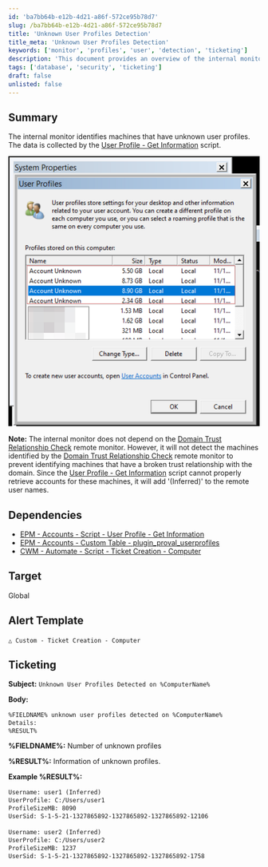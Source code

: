 ```yaml
---
id: 'ba7bb64b-e12b-4d21-a86f-572ce95b78d7'
slug: /ba7bb64b-e12b-4d21-a86f-572ce95b78d7
title: 'Unknown User Profiles Detection'
title_meta: 'Unknown User Profiles Detection'
keywords: ['monitor', 'profiles', 'user', 'detection', 'ticketing']
description: 'This document provides an overview of the internal monitor that identifies machines with unknown user profiles. It details the dependencies required for functionality, the target audience, and the alert template for ticket creation when unknown user profiles are detected.'
tags: ['database', 'security', 'ticketing']
draft: false
unlisted: false
---
```


## Summary

The internal monitor identifies machines that have unknown user profiles. The data is collected by the [User Profile - Get Information](<../scripts/User Profile - Get Information.md>) script.

![Image](../../../static/img/Unknown-User-Profiles-Detection/image_1.png)

**Note:** The internal monitor does not depend on the [Domain Trust Relationship Check](<./Domain Trust Relationship Check.md>) remote monitor. However, it will not detect the machines identified by the [Domain Trust Relationship Check](<./Domain Trust Relationship Check.md>) remote monitor to prevent identifying machines that have a broken trust relationship with the domain. Since the [User Profile - Get Information](<../scripts/User Profile - Get Information.md>) script cannot properly retrieve accounts for these machines, it will add '(Inferred)' to the remote user names.

## Dependencies

- [EPM - Accounts - Script - User Profile - Get Information](<../scripts/User Profile - Get Information.md>)
- [EPM - Accounts - Custom Table - plugin_proval_userprofiles](<../tables/plugin_proval_userprofiles.md>)
- [CWM - Automate - Script - Ticket Creation - Computer](<../scripts/Ticket Creation - Computer.md>)

## Target

Global

## Alert Template

`△ Custom - Ticket Creation - Computer`

## Ticketing

**Subject:** `Unknown User Profiles Detected on %ComputerName%`

**Body:**

```
%FIELDNAME% unknown user profiles detected on %ComputerName%  
Details:  
%RESULT%
```

**%FIELDNAME%:** Number of unknown profiles

**%RESULT%:** Information of unknown profiles.

**Example %RESULT%:**

```
Username: user1 (Inferred)
UserProfile: C:/Users/user1
ProfileSizeMB: 8090
UserSid: S-1-5-21-1327865892-1327865892-1327865892-12106

Username: user2 (Inferred)
UserProfile: C:/Users/user2
ProfileSizeMB: 1237
UserSid: S-1-5-21-1327865892-1327865892-1327865892-1758
```